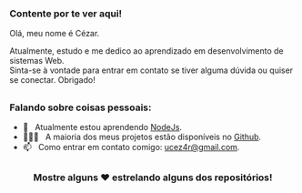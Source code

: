 ### Contente por te ver aqui!

Olá, meu nome é Cézar.

Atualmente, estudo e me dedico ao aprendizado em desenvolvimento de sistemas Web. <br />
Sinta-se à vontade para entrar em contato se tiver alguma dúvida ou quiser se conectar. 
Obrigado!

##
### Falando sobre coisas pessoais:
- 🚀 &nbsp; Atualmente estou aprendendo [NodeJs](https://nodejs.org/pt).
- 👨🏻‍💻 &nbsp; A maioria dos meus projetos estão disponíveis no [Github](https://github.com/ismaelczar).
- 📫 &nbsp; Como entrar em contato comigo: ucez4r@gmail.com.

##

<div align="center">

### Mostre alguns ❤️ estrelando alguns dos repositórios!
</div>
